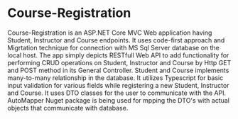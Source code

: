 # Course-Registration
Course-Registration is an ASP.NET Core MVC Web application having Student, Instructor and Course endpoints.
It uses code-first approach and Migrtation technique for connection with MS Sql Server database on the local host.
The app simply depicts RESTfull Web API to add functionality for performing CRUD operations on Student, Instructor and Course by Http GET and POST method in its General Controller.
Student and Course implements many-to-many relationship in the database. It utilizes Typescript for basic input validation for various fields while registering a new Student, Instructor and Course.
It uses DTO classes for the user to communicate with the API. AutoMapper Nuget package is being used for mpping the DTO's with actual objects that communicate with database.
